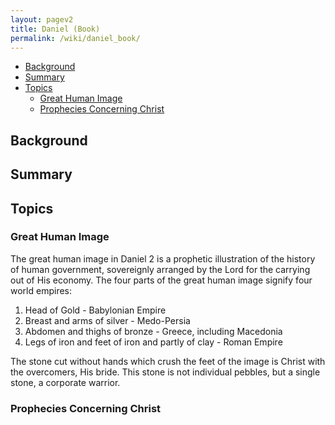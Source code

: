 ```yaml
---
layout: pagev2
title: Daniel (Book)
permalink: /wiki/daniel_book/
---
```

- [Background](#background)
- [Summary](#summary)
- [Topics](#topics)
  - [Great Human Image](#great-human-image)
  - [Prophecies Concerning Christ](#prophecies-concerning-christ)

## Background

## Summary

## Topics

### Great Human Image

The great human image in Daniel 2 is a prophetic illustration of the history of  human government, sovereignly arranged by the Lord for the carrying out of His economy. The four parts of the great human image signify four world empires:

1. Head of Gold - Babylonian Empire
2. Breast and arms of silver - Medo-Persia
3. Abdomen and thighs of bronze - Greece, including Macedonia
4. Legs of iron and feet of iron and partly of clay - Roman Empire

The stone cut without hands which crush the feet of the image is Christ with the overcomers, His bride. This stone is not individual pebbles, but a single stone, a corporate warrior.

### Prophecies Concerning Christ
